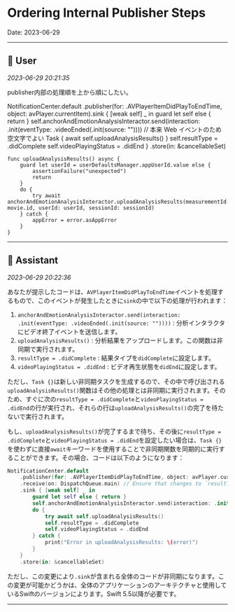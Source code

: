 # Ordering Internal Publisher Steps

Date: 2023-06-29

---

## 👤 User
*2023-06-29 20:21:35*

publisher内部の処理順を上から順にしたい。

NotificationCenter.default
            .publisher(for: .AVPlayerItemDidPlayToEndTime, object: avPlayer.currentItem).sink { [weak self] _ in
                guard let self else { return }
                self.anchorAndEmotionAnalysisInteractor.send(interaction: .init(eventType: .videoEnded(.init(source: "")))) // 本来 Web イベントのため空文字でよい
                Task {
                    await self.uploadAnalysisResults()
                }
                self.resultType = .didComplete
                self.videoPlayingStatus = .didEnd
            }
            .store(in: &cancellableSet)

    func uploadAnalysisResults() async {
        guard let userId = userDefaultsManager.appUserId.value else {
            assertionFailure("unexpected")
            return
        }
        do {
            try await anchorAndEmotionAnalysisInteractor.uploadAnalysisResults(measurementId: movie.id, userId: userId, sessionId: sessionId)
        } catch {
            appError = error.asAppError
        }
    }

---

## 🤖 Assistant
*2023-06-29 20:22:36*

あなたが提示したコードは、`AVPlayerItemDidPlayToEndTime`イベントを処理するもので、このイベントが発生したときに`sink`の中で以下の処理が行われます：

1. `anchorAndEmotionAnalysisInteractor.send(interaction: .init(eventType: .videoEnded(.init(source: ""))))` : 分析インタラクタにビデオ終了イベントを送信します。
2. `uploadAnalysisResults()` : 分析結果をアップロードします。この関数は非同期で実行されます。
3. `resultType = .didComplete` : 結果タイプを`didComplete`に設定します。
4. `videoPlayingStatus = .didEnd` : ビデオ再生状態を`didEnd`に設定します。

ただし、`Task {}`は新しい非同期タスクを生成するので、その中で呼び出される`uploadAnalysisResults()`関数はその他の処理とは非同期に実行されます。そのため、すぐに次の`resultType = .didComplete`と`videoPlayingStatus = .didEnd`の行が実行され、それらの行は`uploadAnalysisResults()`の完了を待たないで実行されます。

もし、`uploadAnalysisResults()`が完了するまで待ち、その後に`resultType = .didComplete`と`videoPlayingStatus = .didEnd`を設定したい場合は、`Task {}`を使わずに直接`await`キーワードを使用することで非同期関数を同期的に実行することができます。その場合、コードは以下のようになります：

```swift
NotificationCenter.default
    .publisher(for: .AVPlayerItemDidPlayToEndTime, object: avPlayer.currentItem)
    .receive(on: DispatchQueue.main) // Ensure that changes to `resultType` and `videoPlayingStatus` are made on the main thread
    .sink { [weak self] _ in
        guard let self else { return }
        self.anchorAndEmotionAnalysisInteractor.send(interaction: .init(eventType: .videoEnded(.init(source: "")))) // 本来 Web イベントのため空文字でよい
        do {
            try await self.uploadAnalysisResults()
            self.resultType = .didComplete
            self.videoPlayingStatus = .didEnd
        } catch {
            print("Error in uploadAnalysisResults: \(error)")
        }
    }
    .store(in: &cancellableSet)
```

ただし、この変更により`.sink`が含まれる全体のコードが非同期になります。この変更が可能かどうかは、全体のアプリケーションのアーキテクチャと使用しているSwiftのバージョンによります。Swift 5.5以降が必要です。

---

